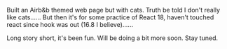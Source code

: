 Built an Airb&b themed web page but with cats.
Truth be told I don't really like cats......
But then it's for some practice of React 18, haven't touched react since hook was out (16.8 I believe)......

Long story short, it's been fun. Will be doing a bit more soon. Stay tuned.
